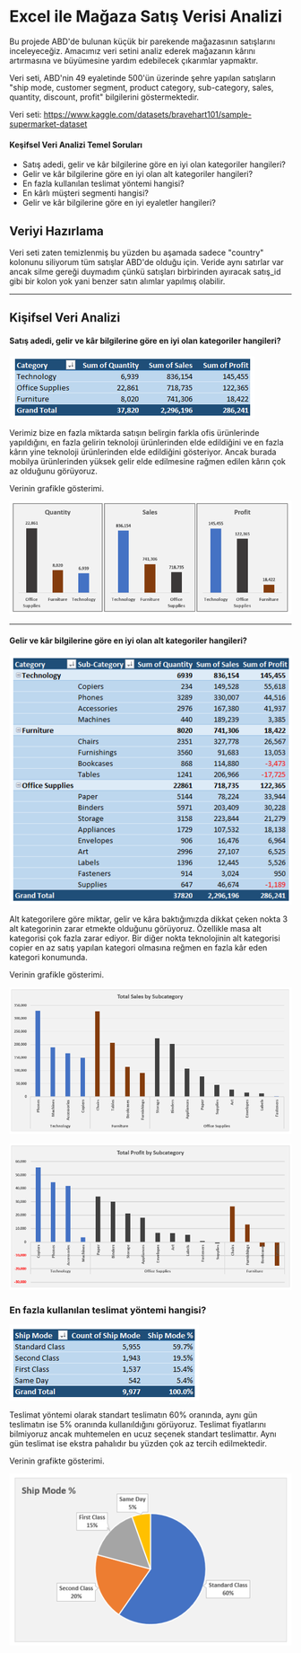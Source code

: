 
# Excel ile Mağaza Satış Verisi Analizi 

Bu projede ABD'de bulunan küçük bir parekende mağazasının satışlarını inceleyeceğiz.
Amacımız veri setini analiz ederek mağazanın kârını artırmasına ve büyümesine 
yardım edebilecek çıkarımlar yapmaktır.

Veri seti, ABD'nin 49 eyaletinde 500'ün üzerinde şehre yapılan satışların "ship mode, customer segment, 
product category, sub-category, sales, quantity, discount, profit" bilgilerini göstermektedir.

Veri seti: https://www.kaggle.com/datasets/bravehart101/sample-supermarket-dataset

#### Keşifsel Veri Analizi Temel Soruları
- Satış adedi, gelir ve kâr bilgilerine göre en iyi olan kategoriler hangileri?
- Gelir ve kâr bilgilerine göre en iyi olan alt kategoriler hangileri?
- En fazla kullanılan teslimat yöntemi hangisi?
- En kârlı müşteri segmenti hangisi?
- Gelir ve kâr bilgilerine göre en iyi eyaletler hangileri?


## Veriyi Hazırlama
Veri seti zaten temizlenmiş bu yüzden bu aşamada sadece "country" kolonunu siliyorum tüm satışlar 
ABD'de olduğu için. Veride aynı satırlar var ancak silme gereği duymadım çünkü satışları birbirinden 
ayıracak satış_id gibi bir kolon yok yani benzer satın alımlar yapılmış olabilir.

---

## Kişifsel Veri Analizi

#### Satış adedi, gelir ve kâr bilgilerine göre en iyi olan kategoriler hangileri?

![img1](img/quantity-sales-profit-by-category.png)

Verimiz bize en fazla miktarda satışın belirgin farkla ofis ürünlerinde yapıldığını, 
en fazla gelirin teknoloji ürünlerinden elde edildiğini ve en fazla kârın yine teknoloji 
ürünlerinden elde edildiğini gösteriyor. Ancak burada mobilya ürünlerinden
yüksek gelir elde edilmesine rağmen edilen kârın çok az olduğunu görüyoruz.

Verinin grafikle gösterimi.

![img2](img/quantity-sales-profit-by-category-chart.png)

---

#### Gelir ve kâr bilgilerine göre en iyi olan alt kategoriler hangileri?

![img3](img/quantity-sales-profit-by-subcategory.png)

Alt kategorilere göre miktar, gelir ve kâra baktığımızda dikkat çeken nokta 3 alt kategorinin 
zarar etmekte olduğunu görüyoruz. Özellikle masa alt kategorisi çok fazla zarar ediyor.
Bir diğer nokta teknolojinin alt kategorisi copier en az satış yapılan kategori olmasına reğmen
en fazla kâr eden kategori konumunda.

Verinin grafikle gösterimi.

![img4](img/sales-by-subcategory.png)

![img5](img/profit-by-subcategory.png)

### En fazla kullanılan teslimat yöntemi hangisi?

![img6](img/ship-mode.png)

Teslimat yöntemi olarak standart teslimatın 60% oranında, aynı gün teslimatın ise 
5% oranında kullanıldığını görüyoruz. Teslimat fiyatlarını bilmiyoruz ancak 
muhtemelen en ucuz seçenek standart teslimattır. Aynı gün teslimat ise ekstra pahalıdır bu yüzden
çok az tercih edilmektedir.

Verinin grafikte gösterimi.

![img7](img/ship-mode-chart.png)

